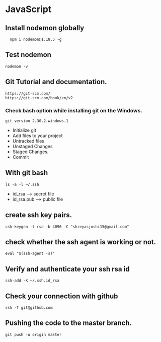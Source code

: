 # JavaScript
##  Install nodemon globally
```
  npm i nodemon@1.18.5 -g
```

##  Test nodemon
```
nodemon -v 
```


## Git Tutorial and documentation.
```
https://git-scm.com/
https://git-scm.com/book/en/v2
```

### Check bash option while installing git on the Windows.
``` git version 
git version 2.30.2.windows.1
```

* Initialize git
* Add files to your project 
* Untracked files
* Unstaged Changes
* Staged Changes.
* Commit

## With git bash
``` 
ls -a -l ~/.ssh 
```

* id_rsa  --> secret file
* id_rsa.pub --> public file

## create ssh key pairs.
``` 
ssh-keygen -t rsa -b 4096 -C "shreyasjoshi15@gmail.com" 
```

## check whether the ssh agent is working or not.
```
eval "$(ssh-agent -s)" 
```

## Verify and authenticate your ssh rsa id
``` 
ssh-add -K ~/.ssh.id_rsa 
```

## Check your connection with github
``` 
ssh -T git@github.com 
```

##  Pushing the code to the master branch.
``` 
git push -u origin master 
```

